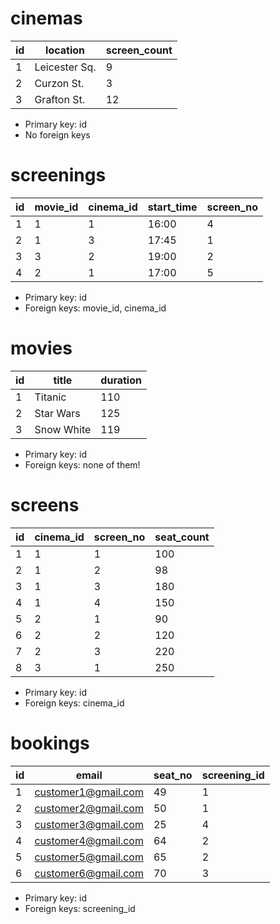# cinemas
| id | location      | screen_count | 
|----|---------------|--------------|
| 1  | Leicester Sq. | 9            |
| 2  | Curzon St.    | 3            |
| 3  | Grafton St.   | 12           |

- Primary key: id
- No foreign keys

# screenings
| id | movie_id | cinema_id | start_time | screen_no |
|----|----------|-----------|------------|-----------|
| 1  | 1        | 1         | 16:00      | 4         |
| 2  | 1        | 3         | 17:45      | 1         | 
| 3  | 3        | 2         | 19:00      | 2         |
| 4  | 2        | 1         | 17:00      | 5         |

- Primary key: id
- Foreign keys: movie_id, cinema_id

# movies
| id | title      | duration |
|----|------------|----------|
| 1  | Titanic    | 110      |
| 2  | Star Wars  | 125      |
| 3  | Snow White | 119      |

- Primary key: id
- Foreign keys: none of them! 

# screens
| id | cinema_id | screen_no | seat_count |
|----|-----------|-----------|------------|
| 1  | 1         | 1         | 100        |
| 2  | 1         | 2         | 98         | 
| 3  | 1         | 3         | 180        |
| 4  | 1         | 4         | 150        |
| 5  | 2         | 1         | 90         |
| 6  | 2         | 2         | 120        |
| 7  | 2         | 3         | 220        |
| 8  | 3         | 1         | 250        |

- Primary key: id
- Foreign keys: cinema_id 

# bookings
| id | email               | seat_no | screening_id |
|----|---------------------|---------|--------------|
| 1  | customer1@gmail.com | 49      | 1            |
| 2  | customer2@gmail.com | 50      | 1            | 
| 3  | customer3@gmail.com | 25      | 4            |
| 4  | customer4@gmail.com | 64      | 2            |
| 5  | customer5@gmail.com | 65      | 2            |
| 6  | customer6@gmail.com | 70      | 3            |

- Primary key: id
- Foreign keys: screening_id 

